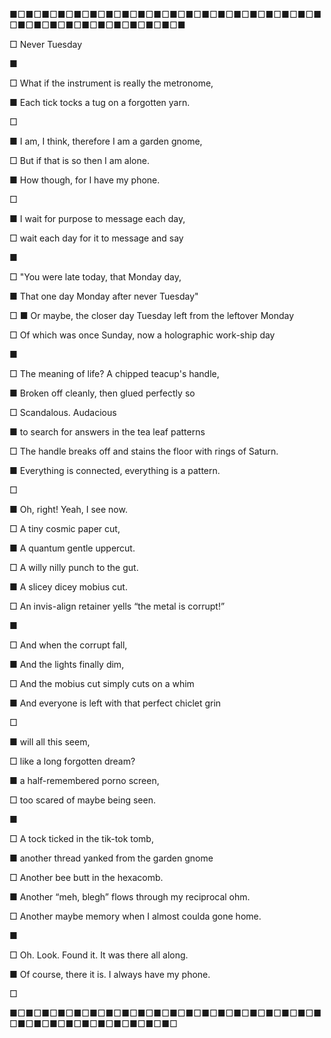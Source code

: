 ■□■□■□■□■□■□■□■□■□■□■□■□■□■□■□■□■□■□■□■□■□■□■□■□■□■□■□■□■□■□■ <p>
□   Never Tuesday<p>
■<p>
□   What if the instrument is really the metronome,<p>
■   Each tick tocks a tug on a forgotten yarn.<p>
□<p>
■   I am, I think, therefore I am a garden gnome,<p>
□   But if that is so then I am alone. <p>
■   How though, for I have my phone.<p>
□<p>
■   I wait for purpose to message each day,<p> 
□   wait each day for it to message and say<p>
■<p>
□        "You were late today, that Monday day, <p>
■        That one day Monday after never Tuesday"<p>
□
■   Or maybe, the closer day Tuesday left from the leftover Monday<p>
□   Of which was once Sunday, now a holographic work-ship day<p>
■<p>
□   The meaning of life? A chipped teacup's handle,<p>
■   Broken off cleanly, then glued perfectly so<p>
□   Scandalous. Audacious <p>
■   to search for answers in the tea leaf patterns<p>
□   The handle breaks off and stains the floor with rings of Saturn.<p>
■   Everything is connected, everything is a pattern.<p>
□<p>
■   Oh, right! Yeah, I see now.<p>
□   A tiny cosmic paper cut,<p>
■   A quantum gentle uppercut. <p>
□   A willy nilly punch to the gut.<p>
■   A slicey dicey mobius cut. <p>
□   An invis-align retainer yells “the metal is corrupt!”<p>
■<p>
□   And when the corrupt fall, <p>
■   And the lights finally dim,<p>
□   And the mobius cut simply cuts on a whim<p>
■   And everyone is left with that perfect chiclet grin<p>
□ <p>
■   will all this seem, <p>
□   like a long forgotten dream? <p>
■   a half-remembered porno screen, <p>
□   too scared of maybe being seen.<p>
■<p>
□   A tock ticked in the tik-tok tomb, <p>
■   another thread yanked from the garden gnome<p>
□   Another bee butt in the hexacomb. <p>
■   Another “meh, blegh” flows through my reciprocal ohm.<p>
□   Another maybe memory when I almost coulda gone home.<p>
■<p>
□   Oh. Look. Found it. It was there all along.<p>
■   Of course, there it is. I always have my phone.<p>
□<p>
■□■□■□■□■□■□■□■□■□■□■□■□■□■□■□■□■□■□■□■□■□■□■□■□■□■□■□■□■□■□
